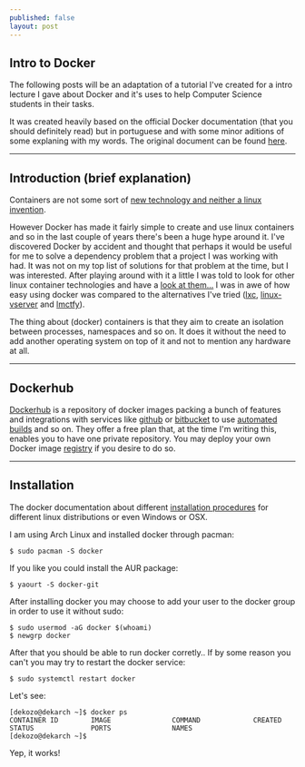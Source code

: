 ```yaml
---
published: false
layout: post
---
```


## Intro to Docker

The following posts will be an adaptation of a tutorial I've created for a intro lecture I gave about Docker and it's uses to help Computer Science students in their tasks. 

It was created heavily based on the official Docker documentation (that you should definitely read) but in portuguese and with some minor aditions of some explaning with my words. The original document can be found [here](https://docs.google.com/document/d/1R2_vhAWnj8AqAtSOZX4WBiBPgxlnA4p0QW0Y0WvQN50/edit?usp=sharing).
***

## Introduction (brief explanation)
Containers are not some sort of [new technology and neither a linux invention](https://docs.google.com/document/d/1R2_vhAWnj8AqAtSOZX4WBiBPgxlnA4p0QW0Y0WvQN50/edit?usp=sharing). 

However Docker has made it fairly simple to create and use linux containers and so in the last couple of years there's been a huge hype around it. 
I've discovered Docker by accident and thought that perhaps it would be useful for me to solve a dependency problem that a project I was working with had. It was not on my top list of solutions for that problem at the time, but I was interested. 
After playing around with it a little I was told to look for other linux container technologies and have a [look at them...](http://slides.com/andreleite/teste-de-apresentacao/#/) I was in awe of how easy using docker was compared to the alternatives I've tried ([lxc](https://linuxcontainers.org/lxc/introduction/), [linux-vserver](http://linux-vserver.org/Welcome_to_Linux-VServer.org) and [lmctfy](https://github.com/google/lmctfy)).

The thing about (docker) containers is that they aim to create an isolation between processes, namespaces and so on. It does it without the need to add another operating system on top of it and not to mention any hardware at all.
***
## Dockerhub
[Dockerhub](https://hub.docker.com) is a repository of docker images packing a bunch of features and integrations with services like [github](https://github.com/) or [bitbucket](https://bitbucket.org/) to use [automated builds](https://docs.docker.com/docker-hub/builds/) and so on. They offer a free plan that, at the time I'm writing this, enables you to have one private repository. 
You may deploy your own Docker image [registry](https://docs.docker.com/registry/) if you desire to do so.
***
## Installation
The docker documentation about different [installation procedures](https://docs.docker.com/installation/) for different linux distributions or even Windows or OSX.

I am using Arch Linux and installed docker through pacman:

	$ sudo pacman -S docker
If you like you could install the AUR package:

	$ yaourt -S docker-git

After installing docker you may choose to add your user to the docker group in order to use it without sudo:

	$ sudo usermod -aG docker $(whoami)
    $ newgrp docker

After that you should be able to run docker corretly.. If by some reason you can't you may try to restart the docker service:

	$ sudo systemctl restart docker

Let's see: 

	[dekozo@dekarch ~]$ docker ps
	CONTAINER ID        IMAGE               COMMAND             CREATED             STATUS              PORTS               NAMES
	[dekozo@dekarch ~]$ 


Yep, it works!